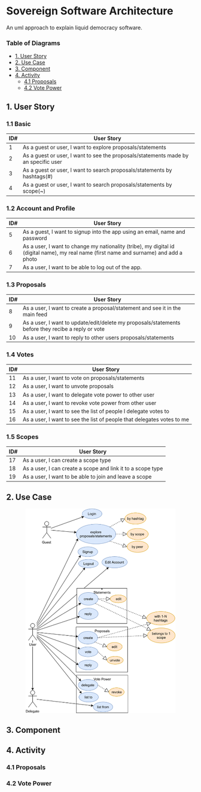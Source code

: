 # Sovereign Software Architecture

An uml approach to explain liquid democracy software.

### Table of Diagrams

- [1. User Story](#1-user-story)
- [2. Use Case](#2-use-case)
- [3. Component](#3-component)
- [4. Activity](#4-activity)
  * [4.1 Proposals](#41-proposals)
  * [4.2 Vote Power](#42-vote-power)

## 1. User Story

### 1.1 Basic
| ID# | User Story                                                                          | 
|------|-------------------------------------------------------------------------------------| 
| 1    | As a guest or user, I want to explore proposals/statements                          | 
| 2    | As a guest or user, I want to see the proposals/statements made by an specific user | 
| 3    | As a guest or user, I want to search proposals/statements by hashtags(#)            | 
| 4    | As a guest or user, I want to search proposals/statements by scope(~)               | 

### 1.2 Account and Profile
| ID# | User Story                                                                                                                              | 
|------|-----------------------------------------------------------------------------------------------------------------------------------------| 
| 5    | As a guest, I want to signup into the app using an email, name and password                                                             | 
| 6    | As a user, I want to change my nationality (tribe), my digital id (digital name), my real name (first name and surname) and add a photo | 
| 7    | As a user, I want to be able to log out of the app.                                                                                     | 

### 1.3 Proposals
| ID# | User Story                                                                                         | 
|------|----------------------------------------------------------------------------------------------------| 
| 8    | As a user, I want to create a proposal/statement and see it in the main feed                       | 
| 9    | As a user, I want to update/edit/delete my proposals/statements before they recibe a reply or vote | 
| 10   | As a user, I want to reply to other users proposals/statements                                     | 

### 1.4 Votes
| ID# | User Story                                                             | 
|------|------------------------------------------------------------------------| 
| 11   | As a user, I want to vote on proposals/statements                      | 
| 12   | As a user, I want to unvote proposals                                  | 
| 13   | As a user, I want to delegate vote power to other user                 | 
| 14   | As a user, I want to revoke vote power from other user                 | 
| 15   | As a user, I want to see the list of people I delegate votes to        | 
| 16   | As a user, I want to see the list of people that delegates votes to me | 

### 1.5 Scopes
| ID# | User Story                                                  | 
|------|-------------------------------------------------------------| 
| 17   | As a user, I can create a scope type                        | 
| 18   | As a user, I can create a scope and link it to a scope type | 
| 19   | As a user, I want to be able to join and leave a scope      | 

## 2. Use Case

<p align="center">
<img src="uml/use-case.png" width="400" title="Use Case Diagram">
</p>

## 3. Component

## 4. Activity

### 4.1 Proposals

### 4.2 Vote Power